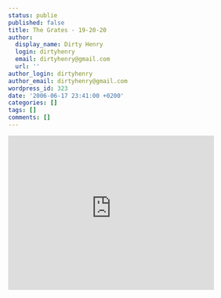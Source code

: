 ```yaml
---
status: publie
published: false
title: The Grates - 19-20-20
author:
  display_name: Dirty Henry
  login: dirtyhenry
  email: dirtyhenry@gmail.com
  url: ''
author_login: dirtyhenry
author_email: dirtyhenry@gmail.com
wordpress_id: 323
date: '2006-06-17 23:41:00 +0200'
categories: []
tags: []
comments: []
---
```

<iframe width="420" height="315" src="http://www.youtube.com/embed/k35b7M-BtYI" frameborder="0" allowfullscreen></iframe>
